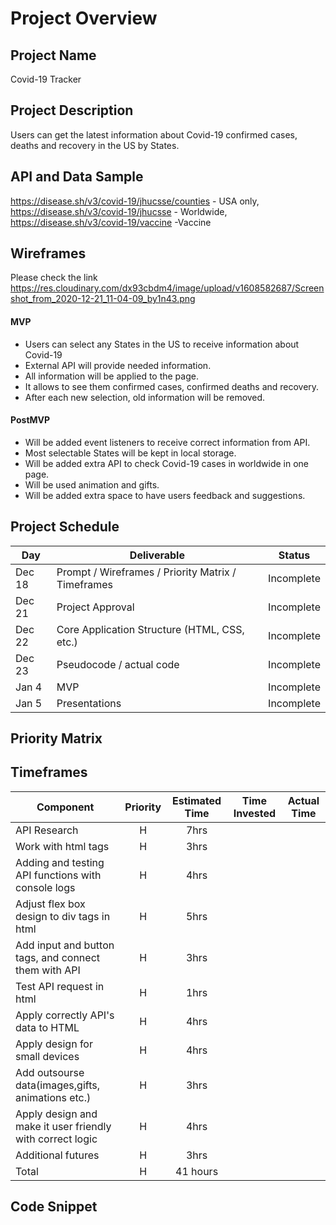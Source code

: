 # Project Overview

## Project Name

Covid-19 Tracker

## Project Description

Users can get the latest information about Covid-19 confirmed cases, deaths and recovery in the US by States.
 
## API and Data Sample

https://disease.sh/v3/covid-19/jhucsse/counties - USA only, https://disease.sh/v3/covid-19/jhucsse - Worldwide, https://disease.sh/v3/covid-19/vaccine -Vaccine

## Wireframes

 Please check the link https://res.cloudinary.com/dx93cbdm4/image/upload/v1608582687/Screenshot_from_2020-12-21_11-04-09_by1n43.png 

#### MVP 

- Users can select any States in the US to receive information about Covid-19
- External API will provide needed information.
- All information will be applied to the page.
- It allows to see them confirmed cases, confirmed deaths and recovery.
- After each new selection, old information will be removed. 


#### PostMVP  

- Will be added event listeners to receive correct information from API.
- Most selectable States will be kept in local storage.
- Will be added extra API to check Covid-19 cases in worldwide in one page.
- Will be used animation and gifts.
- Will be added extra space to have users feedback and suggestions. 

## Project Schedule

|  Day | Deliverable | Status
|---|---| ---|
|Dec 18| Prompt / Wireframes / Priority Matrix / Timeframes | Incomplete
|Dec 21| Project Approval | Incomplete
|Dec 22| Core Application Structure (HTML, CSS, etc.) | Incomplete
|Dec 23| Pseudocode / actual code | Incomplete
|Jan 4| MVP | Incomplete
|Jan 5| Presentations | Incomplete

## Priority Matrix

## Timeframes

| Component | Priority | Estimated Time | Time Invested | Actual Time |
| --- | :---: |  :---: | :---: | :---: |
|API Research | H | 7hrs| |  |
|Work with html tags  | H | 3hrs| |  |
|Adding and testing API functions with console logs | H | 4hrs| |  
|Adjust flex box design to div tags in html | H | 5hrs|  | |
|Add input and button tags, and connect them with API | H | 3hrs| | 
|Test API request in html | H | 1hrs| |  
|Apply correctly API's data to HTML| H | 4hrs| |
|Apply design for small devices | H | 4hrs| |  
|Add outsourse data(images,gifts, animations etc.) | H | 3hrs| | |
|Apply design and make it user friendly with correct logic | H | 4hrs| |  |
|Additional futures | H | 3hrs| |  |
| Total | H | 41 hours| |  |

## Code Snippet
